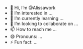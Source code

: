 - 👋 Hi, I’m @Alissawork
- 👀 I’m interested in ...
- 🌱 I’m currently learning ...
- 💞️ I’m looking to collaborate on ...
- 📫 How to reach me ...
- 😄 Pronouns: ...
- ⚡ Fun fact: ...

<!---
Alissawork/Alissawork is a ✨ special ✨ repository because its `README.md` (this file) appears on your GitHub profile.
You can click the Preview link to take a look at your changes.
--->
